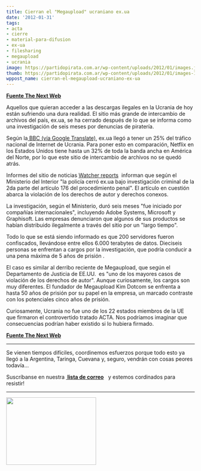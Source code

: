 ```yaml
---
title: Cierran el "Megaupload" ucraniano ex.ua
date: '2012-01-31'
tags:
- acta
- cierre
- material-para-difusion
- ex-ua
- filesharing
- megaupload
- ucrania
image: https://partidopirata.com.ar/wp-content/uploads/2012/01/images.jpg
thumb: https://partidopirata.com.ar/wp-content/uploads/2012/01/images-150x150.jpg
wppost_name: cierran-el-megaupload-ucraniano-ex-ua
---
```


<strong><a href="http://thenextweb.com/eu/2012/01/31/microsoft-and-adobe-named-in-takedown-of-ex-ua-ukraines-version-of-megaupload/" target="_blank">Fuente The Next Web</a></strong>

Aquellos que quieran acceder a las descargas ilegales en la Ucrania de hoy están sufriendo una dura realidad. El sitio más grande de intercambio de archivos del país, ex.ua, se ha cerrado después de lo que se informa como una investigación de seis meses por denuncias de piratería.

Según la<a href="http://www.bbc.co.uk/ukrainian/news_in_brief/2012/01/120131_ko_ex-ua_closed.shtml" target="_blank"> BBC (vía Google Translate)</a>, ex.ua llegó a tener un 25% del tráfico nacional de Internet de Ucrania. Para poner esto en comparación, Netflix en los Estados Unidos tiene hasta un 32% de toda la banda ancha en América del Norte, por lo que este sitio de intercambio de archivos no se quedó atrás.

Informes del sitio de noticias <a href="http://watcher.com.ua/2012/01/31/ex-ua-zakryly/" target="_blank">Watcher reports</a>  informan que según el Ministerio del Interior "la policía cerró ex.ua bajo investigación criminal de la 2da parte del artículo 176 del procedimiento penal". El artículo en cuestión abarca la violación de los derechos de autor y derechos conexos.

La investigación, según el Ministerio, duró seis meses "fue iniciado por compañías internacionales", incluyendo Adobe Systems, Microsoft y Graphisoft. Las empresas denunciaron que algunos de sus productos se habían distribuido ilegalmente a través del sitio por un "largo tiempo".

Todo lo que se está siendo informado es que 200 servidores fueron confiscados, llevándose entre ellos 6.000 terabytes de datos. Dieciseis personas se enfrentan a cargos por la investigación, que podría conducir a una pena máxima de 5 años de prisión .

El caso es similar al derribo reciente de Megaupload, que según el Departamento de Justicia de EE.UU.  es "uno de los mayores casos de violación de los derechos de autor". Aunque curiosamente, los cargos son muy diferentes. El fundador de Megaupload Kim Dotcom se enfrenta a hasta 50 años de prisión por su papel en la empresa, un marcado contraste con los potenciales cinco años de prisión.

Curiosamente, Ucrania no fue uno de los 22 estados miembros de la UE que firmaron el controvertido tratado ACTA. Nos podríamos imaginar que consecuencias podrían haber existido si lo hubiera firmado.

<strong><a href="http://thenextweb.com/eu/2012/01/31/microsoft-and-adobe-named-in-takedown-of-ex-ua-ukraines-version-of-megaupload/" target="_blank">Fuente The Next Web</a></strong>

<hr />

Se vienen tiempos difíciles, coordinemos esfuerzos porque todo esto ya llegó a la Argentina, Taringa, Cuevana y, seguro, vendrán con cosas peores todavía...

Suscríbanse en nuestra <strong><a href="../wiki/index.php?title=Como_Participar"> lista de correo</a></strong>   y estemos cordinados para resistir!

<hr />

<a href="https://partidopirata.com.ar/wp-content/uploads/2012/01/images.jpg"><img class="aligncenter size-full wp-image-3030" title="Ex.UA" src="https://partidopirata.com.ar/wp-content/uploads/2012/01/images.jpg" alt="" width="240" height="180" /></a>
